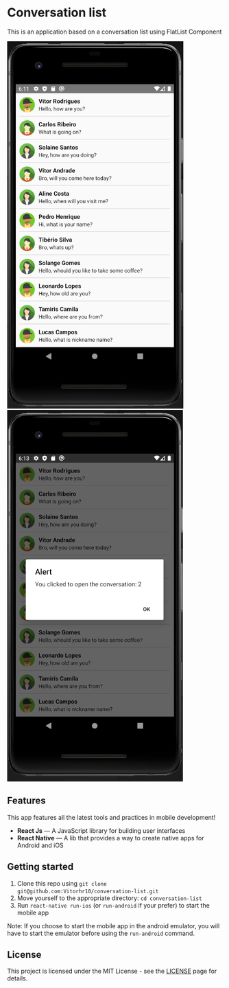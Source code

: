 # Conversation list
This is an application based on a conversation list using FlatList Component

![App](https://github.com/Vitorhr10/conversation-list/blob/master/androidappchat.PNG)
![App](https://github.com/Vitorhr10/conversation-list/blob/master/androidapp.PNG)

## Features

This app features all the latest tools and practices in mobile development!

- **React Js** — A JavaScript library for building user interfaces
- **React Native** — A lib that provides a way to create native apps for Android and iOS

## Getting started

1. Clone this repo using `git clone git@github.com:Vitorhr10/conversation-list.git`
2. Move yourself to the appropriate directory: `cd conversation-list`<br />
3. Run `react-native run-ios` (or `run-android` if your prefer) to start the mobile app

Note: If you choose to start the mobile app in the android emulator, you will have to start the emulator before using
the `run-android` command.


## License

This project is licensed under the MIT License - see the [LICENSE](https://opensource.org/licenses/MIT) page for details.
